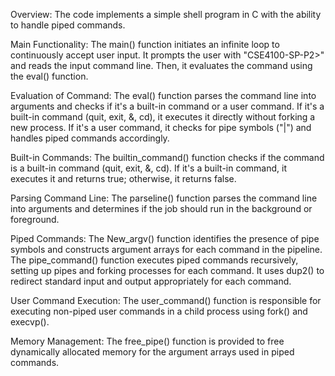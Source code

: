 Overview:
The code implements a simple shell program in C with the ability to handle piped commands.

Main Functionality:
The main() function initiates an infinite loop to continuously accept user input.
It prompts the user with "CSE4100-SP-P2>" and reads the input command line.
Then, it evaluates the command using the eval() function.

Evaluation of Command:
The eval() function parses the command line into arguments and checks if it's a built-in command or a user command.
If it's a built-in command (quit, exit, &, cd), it executes it directly without forking a new process.
If it's a user command, it checks for pipe symbols ("|") and handles piped commands accordingly.

Built-in Commands:
The builtin_command() function checks if the command is a built-in command (quit, exit, &, cd).
If it's a built-in command, it executes it and returns true; otherwise, it returns false.

Parsing Command Line:
The parseline() function parses the command line into arguments and determines if the job should run in the background or foreground.

Piped Commands:
The New_argv() function identifies the presence of pipe symbols and constructs argument arrays for each command in the pipeline.
The pipe_command() function executes piped commands recursively, setting up pipes and forking processes for each command.
It uses dup2() to redirect standard input and output appropriately for each command.

User Command Execution:
The user_command() function is responsible for executing non-piped user commands in a child process using fork() and execvp().

Memory Management:
The free_pipe() function is provided to free dynamically allocated memory for the argument arrays used in piped commands.